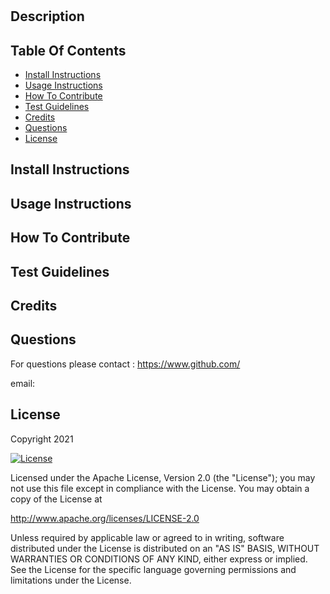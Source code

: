 # 

## Description


## Table Of Contents
* [Install Instructions](#Install-Instructions)
* [Usage Instructions](#Usage-Instructions)
* [How To Contribute](#How-To-Contribute)
* [Test Guidelines](#Test-Guidelines)
* [Credits](#Credits)
* [Questions](#Questions)
* [License](#License)

## Install Instructions



## Usage Instructions



## How To Contribute



## Test Guidelines



## Credits



## Questions
For questions please contact :
https://www.github.com/

email: 


## License


Copyright 2021 

[![License](https://img.shields.io/badge/License-Apache%202.0-blue.svg)](http://www.apache.org/licenses/LICENSE-2.0)

Licensed under the Apache License, Version 2.0 (the "License");
you may not use this file except in compliance with the License.
You may obtain a copy of the License at

http://www.apache.org/licenses/LICENSE-2.0

Unless required by applicable law or agreed to in writing, software
distributed under the License is distributed on an "AS IS" BASIS,
WITHOUT WARRANTIES OR CONDITIONS OF ANY KIND, either express or implied.
See the License for the specific language governing permissions and
limitations under the License.